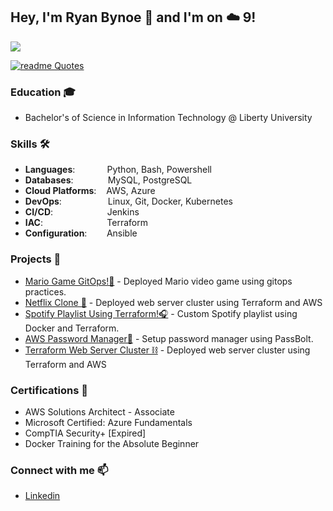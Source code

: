 ## Hey, I'm Ryan Bynoe 👋 and I'm on ☁️ 9!

![](/assets/converted.gif)

[![readme Quotes](https://quotes-github-readme.vercel.app/api?theme=catppuccin)](https://github.com/piyushsuthar/github-readme-quotes)
### Education 🎓
- Bachelor's of Science in Information Technology @ Liberty University
### Skills 🛠️
- **Languages**:&nbsp;&nbsp;&nbsp;&nbsp;&nbsp;&nbsp;&nbsp;&nbsp;&nbsp;&nbsp;&nbsp;&nbsp;                    Python, Bash, Powershell
- **Databases**:&nbsp;&nbsp;&nbsp;&nbsp;&nbsp;&nbsp;&nbsp;&nbsp;&nbsp;&nbsp;&nbsp;&nbsp;&nbsp;                        MySQL, PostgreSQL
- **Cloud Platforms**:  &nbsp;&nbsp;                  AWS, Azure
- **DevOps**:    &nbsp;&nbsp;&nbsp;&nbsp;&nbsp;&nbsp;&nbsp;&nbsp;&nbsp;&nbsp;&nbsp;&nbsp;&nbsp;&nbsp;&nbsp;       Linux, Git, Docker, Kubernetes
- **CI/CD**:&nbsp;&nbsp;&nbsp;&nbsp;&nbsp;&nbsp;&nbsp;&nbsp;&nbsp;&nbsp;&nbsp;&nbsp;&nbsp;&nbsp;&nbsp;&nbsp;&nbsp;&nbsp;&nbsp;&nbsp;&nbsp;            Jenkins
- **IAC**: &nbsp;&nbsp;&nbsp;&nbsp;&nbsp;&nbsp;&nbsp;&nbsp;&nbsp;&nbsp;&nbsp;&nbsp;&nbsp;&nbsp;&nbsp;&nbsp;&nbsp;&nbsp;&nbsp;&nbsp;&nbsp;&nbsp;&nbsp;&nbsp;             Terraform
- **Configuration**:&nbsp;&nbsp;&nbsp;&nbsp;&nbsp;&nbsp;&nbsp;  Ansible

### Projects 🔧
- [Mario Game GitOps!🍄](https://github.com/ryanbynoe/mario-game) - Deployed Mario video game using gitops practices.
- [Netflix Clone 📼](https://github.com/ryanbynoe/terraform-project-1) - Deployed web server cluster using Terraform and AWS
- [Spotify Playlist Using Terraform!🎧](https://github.com/ryanbynoe/spotifytf) - Custom Spotify playlist using Docker and Terraform.
- [AWS Password Manager🔐](https://github.com/ryanbynoe/aws_password_manager) - Setup password manager using PassBolt.
- [Terraform Web Server Cluster ⛓️](https://github.com/ryanbynoe/terraform-project-1) - Deployed web server cluster using Terraform and AWS

### Certifications 📜

- AWS Solutions Architect - Associate
- Microsoft Certified: Azure Fundamentals
- CompTIA Security+ [Expired]
- Docker Training for the Absolute Beginner

### Connect with me 📫
- [Linkedin](https://www.linkedin.com/in/ryanbynoe/)